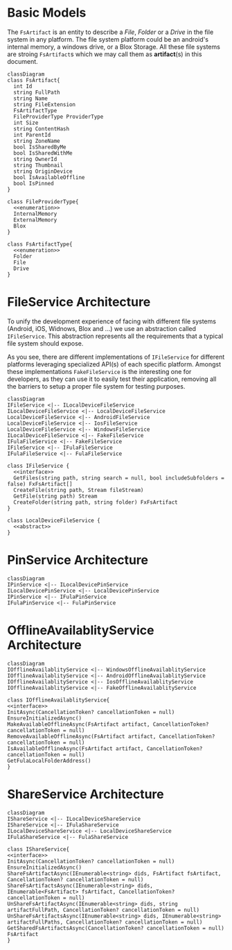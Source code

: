 # Basic Models
The `FsArtifact` is an entity to describe a *File*, *Folder* or a *Drive* in the file system in any platform. The file system platform could be an android's internal memory, a windows drive, or a Blox Storage. All these file systems are stroing `FsArtifact`s which we may call them as **artifact**(s) in this document.
```mermaid
classDiagram
class FsArtifact{
  int Id
  string FullPath
  string Name
  string FileExtension
  FsArtifactType
  FileProviderType ProviderType
  int Size
  string ContentHash
  int ParentId
  string ZoneName
  bool IsSharedByMe
  bool IsSharedWithMe
  string OwnerId
  string Thumbnail
  string OriginDevice
  bool IsAvailableOffline
  bool IsPinned
}

class FileProviderType{
  <<enumeration>>
  InternalMemory
  ExternalMemory
  Blox
}

class FsArtifactType{
  <<enumeration>>
  Folder
  File
  Drive
}
```

# FileService Architecture
To unify the development experience of facing with different file systems (Android, iOS, Widnows, Blox and ...) we use an abstraction called `IFileService`. This abstraction represents all the requirements that a typical file system should expose.

As you see, there are different implementations of `IFileService` for different platforms leveraging specialized API(s) of each specific platform.
Amongst these implementations `FakeFileService` is the interesting one for developers, as they can use it to easily test their application, removing all the barriers to setup a proper file system for testing purposes.
```mermaid
classDiagram
IFileService <|-- ILocalDeviceFileService
ILocalDeviceFileService <|-- LocalDeviceFileService
LocalDeviceFileService <|-- AndroidFileService
LocalDeviceFileService <|-- IosFileService
LocalDeviceFileService <|-- WindowsFileService
ILocalDeviceFileService <|-- FakeFileService
IFulaFileService <|-- FakeFileService
IFileService <|-- IFulaFileService
IFulaFileService <|-- FulaFileService

class IFileService {
  <<interface>>
  GetFiles(string path, string search = null, bool includeSubfolders = false) FxFsArtifact[]
  CreateFile(string path, Stream fileStream)
  GetFile(string path) Stream
  CreateFolder(string path, string folder) FxFsArtifact
}

class LocalDeviceFileService {
  <<abstract>>
}

```
# PinService Architecture
```mermaid
classDiagram
IPinService <|-- ILocalDevicePinService
ILocalDevicePinService <|-- LocalDevicePinService
IPinService <|-- IFulaPinService
IFulaPinService <|-- FulaPinService
```
# OfflineAvailablityService Architecture
```mermaid
classDiagram
IOfflineAvailablityService <|-- WindowsOfflineAvailablityService
IOfflineAvailablityService <|-- AndroidOfflineAvailablityService
IOfflineAvailablityService <|-- IosOfflineAvailablityService
IOfflineAvailablityService <|-- FakeOfflineAvailablityService

class IOfflineAvailablityService{
<<interface>>
InitAsync(CancellationToken? cancellationToken = null)
EnsureInitializedAsync()
MakeAvailableOfflineAsync(FsArtifact artifact, CancellationToken? cancellationToken = null)
RemoveAvailableOfflineAsync(FsArtifact artifact, CancellationToken? cancellationToken = null)
IsAvailableOfflineAsync(FsArtifact artifact, CancellationToken? cancellationToken = null)
GetFulaLocalFolderAddress()
}
```

# ShareService Architecture
```mermaid
classDiagram
IShareService <|-- ILocalDeviceShareService
IShareService <|-- IFulaShareService
ILocalDeviceShareService <|-- LocalDeviceShareService
IFulaShareService <|-- FulaShareService

class IShareService{
<<interface>>
InitAsync(CancellationToken? cancellationToken = null)
EnsureInitializedAsync()
ShareFsArtifactAsync(IEnumerable<string> dids, FsArtifact fsArtifact, CancellationToken? cancellationToken = null)
ShareFsArtifactsAsync(IEnumerable<string> dids, IEnumerable<FsArtifact> fsArtifact, CancellationToken? cancellationToken = null)
UnShareFsArtifactAsync(IEnumerable<string> dids, string artifactFullPath, CancellationToken? cancellationToken = null)
UnShareFsArtifactsAsync(IEnumerable<string> dids, IEnumerable<string> artifactFullPaths, CancellationToken? cancellationToken = null)
GetSharedFsArtifactsAsync(CancellationToken? cancellationToken = null) FsArtifact
}
```
